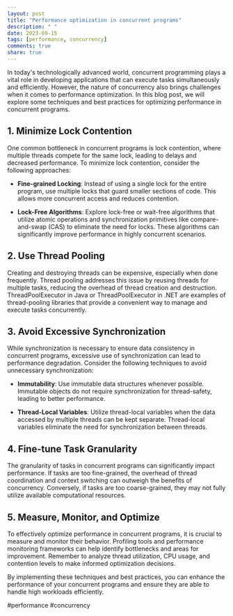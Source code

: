 ```yaml
---
layout: post
title: "Performance optimization in concurrent programs"
description: " "
date: 2023-09-15
tags: [performance, concurrency]
comments: true
share: true
---
```


In today's technologically advanced world, concurrent programming plays a vital role in developing applications that can execute tasks simultaneously and efficiently. However, the nature of concurrency also brings challenges when it comes to performance optimization. In this blog post, we will explore some techniques and best practices for optimizing performance in concurrent programs.

## 1. Minimize Lock Contention

One common bottleneck in concurrent programs is lock contention, where multiple threads compete for the same lock, leading to delays and decreased performance. To minimize lock contention, consider the following approaches:

- **Fine-grained Locking**: Instead of using a single lock for the entire program, use multiple locks that guard smaller sections of code. This allows more concurrent access and reduces contention.

- **Lock-Free Algorithms**: Explore lock-free or wait-free algorithms that utilize atomic operations and synchronization primitives like compare-and-swap (CAS) to eliminate the need for locks. These algorithms can significantly improve performance in highly concurrent scenarios.

## 2. Use Thread Pooling

Creating and destroying threads can be expensive, especially when done frequently. Thread pooling addresses this issue by reusing threads for multiple tasks, reducing the overhead of thread creation and destruction. ThreadPoolExecutor in Java or ThreadPoolExecutor in .NET are examples of thread-pooling libraries that provide a convenient way to manage and execute tasks concurrently.

## 3. Avoid Excessive Synchronization

While synchronization is necessary to ensure data consistency in concurrent programs, excessive use of synchronization can lead to performance degradation. Consider the following techniques to avoid unnecessary synchronization:

- **Immutability**: Use immutable data structures whenever possible. Immutable objects do not require synchronization for thread-safety, leading to better performance.

- **Thread-Local Variables**: Utilize thread-local variables when the data accessed by multiple threads can be kept separate. Thread-local variables eliminate the need for synchronization between threads.

## 4. Fine-tune Task Granularity

The granularity of tasks in concurrent programs can significantly impact performance. If tasks are too fine-grained, the overhead of thread coordination and context switching can outweigh the benefits of concurrency. Conversely, if tasks are too coarse-grained, they may not fully utilize available computational resources.

## 5. Measure, Monitor, and Optimize

To effectively optimize performance in concurrent programs, it is crucial to measure and monitor their behavior. Profiling tools and performance monitoring frameworks can help identify bottlenecks and areas for improvement. Remember to analyze thread utilization, CPU usage, and contention levels to make informed optimization decisions.

By implementing these techniques and best practices, you can enhance the performance of your concurrent programs and ensure they are able to handle high workloads efficiently.

#performance #concurrency